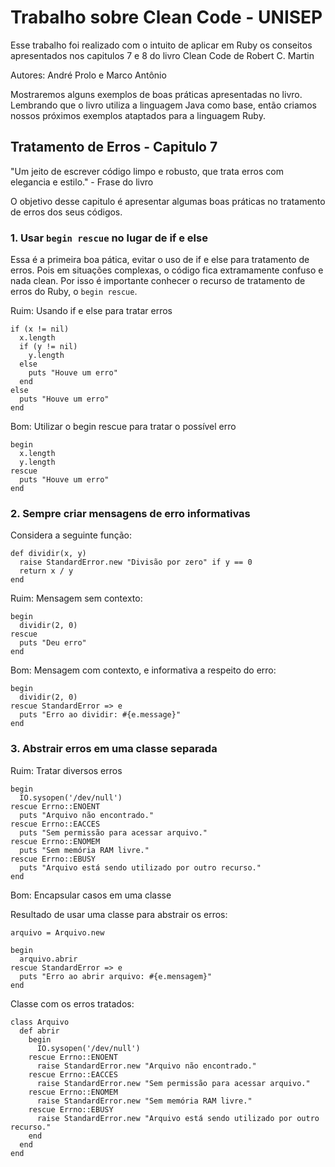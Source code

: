 # Trabalho sobre Clean Code - UNISEP
Esse trabalho foi realizado com o intuito de aplicar em Ruby os conseitos apresentados nos capitulos 7 e 8 do livro Clean Code de Robert C. Martin

Autores: André Prolo e Marco Antônio

Mostraremos alguns exemplos de boas práticas apresentadas no livro. Lembrando que o livro utiliza a linguagem Java como base, então criamos nossos próximos exemplos ataptados para a linguagem Ruby.

## Tratamento de Erros - Capitulo 7

"Um jeito de escrever código limpo e robusto, que trata erros com elegancia e estilo." - Frase do livro

O objetivo desse capitulo é apresentar algumas boas práticas no tratamento de erros dos seus códigos.

### 1. Usar ```begin rescue``` no lugar de if e else

Essa é a primeira boa pática, evitar o uso de if e else para tratamento de erros. Pois em situações complexas, o código fica extramamente confuso e nada clean. Por isso é importante conhecer o recurso de tratamento de erros do Ruby, o ```begin rescue```.

Ruim: 
Usando if e else para tratar erros
```
if (x != nil)
  x.length
  if (y != nil)
    y.length
  else
    puts "Houve um erro"
  end
else
  puts "Houve um erro"
end
```

Bom:
Utilizar o begin rescue para tratar o possível erro

```
begin
  x.length
  y.length 
rescue
  puts "Houve um erro"
end
```

### 2. Sempre criar mensagens de erro informativas

Considera a seguinte função:
```
def dividir(x, y)
  raise StandardError.new "Divisão por zero" if y == 0
  return x / y
end
```

Ruim:
Mensagem sem contexto:

```
begin
  dividir(2, 0)
rescue
  puts "Deu erro"
end
```

Bom:
Mensagem com contexto, e informativa a respeito do erro:

```
begin
  dividir(2, 0)
rescue StandardError => e
  puts "Erro ao dividir: #{e.message}"
end
```

### 3. Abstrair erros em uma classe separada

Ruim: 
Tratar diversos erros

```
begin
  IO.sysopen('/dev/null')
rescue Errno::ENOENT
  puts "Arquivo não encontrado."
rescue Errno::EACCES
  puts "Sem permissão para acessar arquivo."
rescue Errno::ENOMEM
  puts "Sem memória RAM livre."
rescue Errno::EBUSY
  puts "Arquivo está sendo utilizado por outro recurso."
end
```

Bom:
Encapsular casos em uma classe

Resultado de usar uma classe para abstrair os erros:
```
arquivo = Arquivo.new

begin
  arquivo.abrir
rescue StandardError => e
  puts "Erro ao abrir arquivo: #{e.mensagem}"
end
```

Classe com os erros tratados:

```
class Arquivo
  def abrir
    begin
      IO.sysopen('/dev/null')
    rescue Errno::ENOENT
      raise StandardError.new "Arquivo não encontrado."
    rescue Errno::EACCES
      raise StandardError.new "Sem permissão para acessar arquivo."
    rescue Errno::ENOMEM
      raise StandardError.new "Sem memória RAM livre."
    rescue Errno::EBUSY
      raise StandardError.new "Arquivo está sendo utilizado por outro recurso."
    end
  end
end
```
